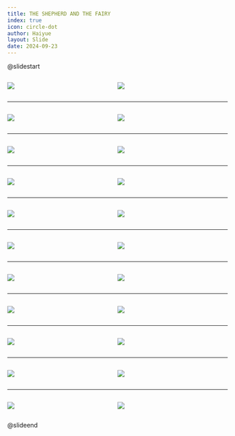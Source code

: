 ```yaml
---
title: THE SHEPHERD AND THE FAIRY
index: true
icon: circle-dot
author: Haiyue
layout: Slide
date: 2024-09-23
---
```

 
@slidestart

<div style="display:flex">
<div style="flex:1">

![](/reading/english/Level-N/THE%20SHEPHERD%20AND%20THE%20FAIRY/001.webp)
</div>
<div style="flex:1">

![](/reading/english/Level-N/THE%20SHEPHERD%20AND%20THE%20FAIRY/002.webp)
</div>
</div>

---

<div style="display:flex">
<div style="flex:1">

![](/reading/english/Level-N/THE%20SHEPHERD%20AND%20THE%20FAIRY/003.webp)
</div>
<div style="flex:1">

![](/reading/english/Level-N/THE%20SHEPHERD%20AND%20THE%20FAIRY/004.webp)
</div>
</div>

---

<div style="display:flex">
<div style="flex:1">

![](/reading/english/Level-N/THE%20SHEPHERD%20AND%20THE%20FAIRY/005.webp)
</div>
<div style="flex:1">

![](/reading/english/Level-N/THE%20SHEPHERD%20AND%20THE%20FAIRY/006.webp)
</div>
</div>

---

<div style="display:flex">
<div style="flex:1">

![](/reading/english/Level-N/THE%20SHEPHERD%20AND%20THE%20FAIRY/007.webp)
</div>
<div style="flex:1">

![](/reading/english/Level-N/THE%20SHEPHERD%20AND%20THE%20FAIRY/008.webp)
</div>
</div>

---

<div style="display:flex">
<div style="flex:1">

![](/reading/english/Level-N/THE%20SHEPHERD%20AND%20THE%20FAIRY/009.webp)
</div>
<div style="flex:1">

![](/reading/english/Level-N/THE%20SHEPHERD%20AND%20THE%20FAIRY/010.webp)
</div>
</div>

---

<div style="display:flex">
<div style="flex:1">

![](/reading/english/Level-N/THE%20SHEPHERD%20AND%20THE%20FAIRY/011.webp)
</div>
<div style="flex:1">

![](/reading/english/Level-N/THE%20SHEPHERD%20AND%20THE%20FAIRY/012.webp)
</div>
</div>

---

<div style="display:flex">
<div style="flex:1">

![](/reading/english/Level-N/THE%20SHEPHERD%20AND%20THE%20FAIRY/013.webp)
</div>
<div style="flex:1">

![](/reading/english/Level-N/THE%20SHEPHERD%20AND%20THE%20FAIRY/014.webp)
</div>
</div>

---

<div style="display:flex">
<div style="flex:1">

![](/reading/english/Level-N/THE%20SHEPHERD%20AND%20THE%20FAIRY/015.webp)
</div>
<div style="flex:1">

![](/reading/english/Level-N/THE%20SHEPHERD%20AND%20THE%20FAIRY/016.webp)
</div>
</div>

---

<div style="display:flex">
<div style="flex:1">

![](/reading/english/Level-N/THE%20SHEPHERD%20AND%20THE%20FAIRY/017.webp)
</div>
<div style="flex:1">

![](/reading/english/Level-N/THE%20SHEPHERD%20AND%20THE%20FAIRY/018.webp)
</div>
</div>

---

<div style="display:flex">
<div style="flex:1">

![](/reading/english/Level-N/THE%20SHEPHERD%20AND%20THE%20FAIRY/019.webp)
</div>
<div style="flex:1">

![](/reading/english/Level-N/THE%20SHEPHERD%20AND%20THE%20FAIRY/020.webp)
</div>
</div>

---

<div style="display:flex">
<div style="flex:1">

![](/reading/english/Level-N/THE%20SHEPHERD%20AND%20THE%20FAIRY/021.webp)
</div>
<div style="flex:1">

![](/reading/english/Level-N/THE%20SHEPHERD%20AND%20THE%20FAIRY/022.webp)
</div>
</div>

@slideend